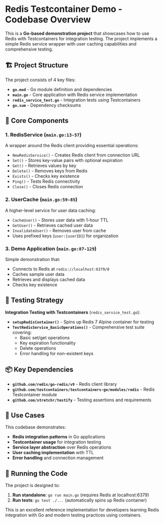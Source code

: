 # Redis Testcontainer Demo - Codebase Overview

This is a **Go-based demonstration project** that showcases how to use Redis with Testcontainers for integration testing. The project implements a simple Redis service wrapper with user caching capabilities and comprehensive testing.

## 🏗️ Project Structure

The project consists of 4 key files:

- **`go.mod`** - Go module definition and dependencies
- **`main.go`** - Core application with Redis service implementation 
- **`redis_service_test.go`** - Integration tests using Testcontainers
- **`go.sum`** - Dependency checksums

## 🔧 Core Components

### 1. **RedisService** (`main.go:13-57`)
A wrapper around the Redis client providing essential operations:
- `NewRedisService()` - Creates Redis client from connection URL
- `Set()` - Stores key-value pairs with optional expiration
- `Get()` - Retrieves values by key
- `Delete()` - Removes keys from Redis
- `Exists()` - Checks key existence
- `Ping()` - Tests Redis connectivity
- `Close()` - Closes Redis connection

### 2. **UserCache** (`main.go:59-85`)
A higher-level service for user data caching:
- `CacheUser()` - Stores user data with 1-hour TTL
- `GetUser()` - Retrieves cached user data
- `InvalidateUser()` - Removes user from cache
- Uses prefixed keys (`user:{userID}`) for organization

### 3. **Demo Application** (`main.go:87-129`)
Simple demonstration that:
- Connects to Redis at `redis://localhost:6379/0`
- Caches sample user data
- Retrieves and displays cached data
- Checks key existence

## 🧪 Testing Strategy

**Integration Testing with Testcontainers** (`redis_service_test.go`):
- **`setupRedisContainer()`** - Spins up Redis 7 Alpine container for testing
- **`TestRedisService_BasicOperations()`** - Comprehensive test suite covering:
  - Basic set/get operations
  - Key expiration functionality 
  - Delete operations
  - Error handling for non-existent keys

## 📦 Key Dependencies

- **`github.com/redis/go-redis/v9`** - Redis client library
- **`github.com/testcontainers/testcontainers-go/modules/redis`** - Redis Testcontainer module
- **`github.com/stretchr/testify`** - Testing assertions and requirements

## 🎯 Use Cases

This codebase demonstrates:
- **Redis integration patterns** in Go applications
- **Testcontainer usage** for integration testing
- **Service layer abstraction** over Redis operations
- **User caching implementation** with TTL
- **Error handling** and connection management

## 🚀 Running the Code

The project is designed to:
1. **Run standalone**: `go run main.go` (requires Redis at localhost:6379)
2. **Run tests**: `go test ./...` (automatically spins up Redis container)

This is an excellent reference implementation for developers learning Redis integration with Go and modern testing practices using containers.